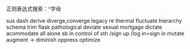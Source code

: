 正则表达式搜索：^字母



sus<pend>
dash
derive
diverge,converge
legacy
re<fine>
thermal
fluctuate
hierarchy
schema
trim
flask
pathological
deviate
<hetero>sexual
mortgage
dictate <cmd>
acommodate<provide space>
all alone
sb in control of sth
/sign up /log in=sign in
mutate
augment ->
diminish
oppress<emo>
optimize